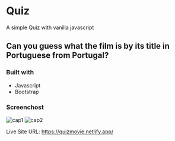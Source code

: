 # Quiz
A simple Quiz with vanilla javascript

## Can you guess what the film is by its title in Portuguese from Portugal?

### Built with

- Javascript
- Bootstrap

### Screenchost

![cap1](https://github.com/cleitonrs/Quiz/assets/62728037/a664cc96-bc63-42ef-91a2-eacb86036b90)
![cap2](https://github.com/cleitonrs/Quiz/assets/62728037/94629d0c-5552-4cb0-8374-75aa877bb58e)

Live Site URL: https://quizmovie.netlify.app/

